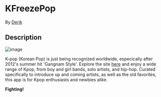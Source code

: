 # KFreezePop

By [Derik](http://www.derikstrattan.com)

## Description

![image](/assets/images/big-bang-still-alive_Home.jpg?raw=true "Big Bang")

K-pop (Korean Pop) is just being recognized worldwide, especically after 2012's summer hit 'Gangnam Style'. Explore the site [here](http://kfreezepop.herokuapp.com/) and enjoy a wide range of Kpop, from boy and girl bands, solo artists, and hip-hop. Curated specifically to introduce up and coming artists, as well as the old favorites, this app is for Kpop enthusiasts and newbies alike.

**Fighting!**
